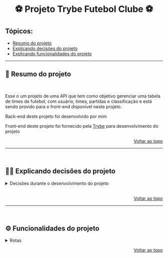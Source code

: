 <h1 id="top" align="center">⚽ Projeto Trybe Futebol Clube ⚽</h1>

<h2>Tópicos:</h2>

- [Resumo do projeto](#summary)
- [Explicando decisões do projeto](#decisions)
- [Explicando funcionalidades do projeto](#functionalities)

---

<h2 id="summary">📝 Resumo do projeto</h2>

<br>

Esse o um projeto de uma API que tem como objetivo gerenciar uma tabela de times de futebol, com usuário, times, partidas e classificação e está sendo provido para o front-end disponível neste projeto.

Back-end deste projeto foi desenvolvido por mim

Front-end deste projeto foi fornecido pela <a href="https://www.betrybe.com/" target="_blank">Trybe</a></h3> para desenvolvimento do projeto

<p align="right"><a href="#top">Voltar ao topo</a></p>

---

<br>

<h2 id="decisions">👨‍💻 Explicando decisões do projeto</h2>
<details><summary>Decisões durante o desenvolvimento do projeto</summary>
<p>

Este projeto tem como intuito a utilização das seguintes tecnologias e conhecimentos vistos na Trybe.
  Docker
  SQL (MySQL)
  ORM Sequelize
  TypeScript
  Express
  Arquitetura MSC
  Programação Orientada a Objetos e SOLID
  

</p>
</details>

<br>

<p align="right"><a href="#top">Voltar ao topo</a></p>

---

<br>

<h2 id="functionalities">⚙️ Funcionalidades do projeto</h2>

<details><summary>Rotas</summary>

<br>

Como dito já no início das descrição dos requisitos do Projeto, este é composto por 4 seções principais: 
1.	User e Login
2.	Times (Team’s)
3.	Partidas (Match’s)
4.	Placar (Leaderboard)

Separei as sessões em 4 rotas principais e em cada uma delas suas respectivas necessidades, a baixo temos uma tabela para exemplificar

<br>

<h3>User</h3>

| Endpoint | Métodos HTTP | Descrição |
|---|---|---|
| /login | GET | Usado para logar um usuário, retorna um token |
| /login/validate | POST | Valida o token recebido no Head |

<br>

<h3>Times</h3>

| Endpoint | Métodos HTTP | Descrição |
|---|---|---|
| /teams | GET | Retorna um Array com todos os times |
| /teams/:id | GET | Retorna os dados de um time com base no id |

<br>

<h3>Partidas</h3>

| Endpoint | Métodos HTTP | Descrição |
|---|---|---|
| /matches | GET | Retorna um Array com todas as partidas |
| /matches/:id | GET | Retorna os dados de uma partida com base no id |
| /matches/ | POST | Registra uma nova partida com os dados inseridos |
| /matches/ | PATCH | Atualizar uma partida com os dados inseridos |
| /matches/:id | PATCH | Atualizar o status de uma partida em andamento para finalizada |

<br>

<h3>Tabela de classificação</h3>

| Endpoint | Métodos HTTP | Descrição |
|---|---|---|
| /leaderboard | GET | Retorna um Array com todos os times da tabela de classificação |
| /leaderboard/away | GET | Retorna um Array com os times da tabela de classificação que jogaram fora do próprio Estádio |
| /leaderboard/home | GET | Retorna um Array com os times da tabela de classificação que jogaram no próprio Estádio  |

<br></details>

<p align="right"><a href="#top">Voltar ao topo</a></p>
